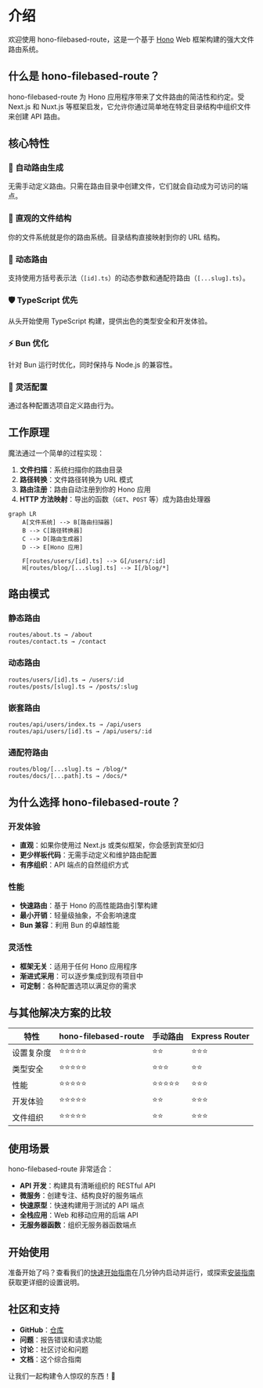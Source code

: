 # 介绍

欢迎使用 hono-filebased-route，这是一个基于 [Hono](https://hono.dev/) Web 框架构建的强大文件路由系统。

## 什么是 hono-filebased-route？

hono-filebased-route 为 Hono 应用程序带来了文件路由的简洁性和约定。受 Next.js 和 Nuxt.js 等框架启发，它允许你通过简单地在特定目录结构中组织文件来创建 API 路由。

## 核心特性

### 🚀 **自动路由生成**

无需手动定义路由。只需在路由目录中创建文件，它们就会自动成为可访问的端点。

### 📁 **直观的文件结构**

你的文件系统就是你的路由系统。目录结构直接映射到你的 URL 结构。

### 🔄 **动态路由**

支持使用方括号表示法（`[id].ts`）的动态参数和通配符路由（`[...slug].ts`）。

### 🛡️ **TypeScript 优先**

从头开始使用 TypeScript 构建，提供出色的类型安全和开发体验。

### ⚡ **Bun 优化**

针对 Bun 运行时优化，同时保持与 Node.js 的兼容性。

### 🔧 **灵活配置**

通过各种配置选项自定义路由行为。

## 工作原理

魔法通过一个简单的过程实现：

1. **文件扫描**：系统扫描你的路由目录
2. **路径转换**：文件路径转换为 URL 模式
3. **路由注册**：路由自动注册到你的 Hono 应用
4. **HTTP 方法映射**：导出的函数（`GET`、`POST` 等）成为路由处理器

```mermaid
graph LR
    A[文件系统] --> B[路由扫描器]
    B --> C[路径转换器]
    C --> D[路由生成器]
    D --> E[Hono 应用]

    F[routes/users/[id].ts] --> G[/users/:id]
    H[routes/blog/[...slug].ts] --> I[/blog/*]
```

## 路由模式

### 静态路由

```
routes/about.ts → /about
routes/contact.ts → /contact
```

### 动态路由

```
routes/users/[id].ts → /users/:id
routes/posts/[slug].ts → /posts/:slug
```

### 嵌套路由

```
routes/api/users/index.ts → /api/users
routes/api/users/[id].ts → /api/users/:id
```

### 通配符路由

```
routes/blog/[...slug].ts → /blog/*
routes/docs/[...path].ts → /docs/*
```

## 为什么选择 hono-filebased-route？

### **开发体验**

- **直观**：如果你使用过 Next.js 或类似框架，你会感到宾至如归
- **更少样板代码**：无需手动定义和维护路由配置
- **有序组织**：API 端点的自然组织方式

### **性能**

- **快速路由**：基于 Hono 的高性能路由引擎构建
- **最小开销**：轻量级抽象，不会影响速度
- **Bun 兼容**：利用 Bun 的卓越性能

### **灵活性**

- **框架无关**：适用于任何 Hono 应用程序
- **渐进式采用**：可以逐步集成到现有项目中
- **可定制**：各种配置选项以满足你的需求

## 与其他解决方案的比较

| 特性       | hono-filebased-route | 手动路由   | Express Router |
| ---------- | -------------------- | ---------- | -------------- |
| 设置复杂度 | ⭐⭐⭐⭐⭐           | ⭐⭐       | ⭐⭐⭐         |
| 类型安全   | ⭐⭐⭐⭐⭐           | ⭐⭐⭐     | ⭐⭐           |
| 性能       | ⭐⭐⭐⭐⭐           | ⭐⭐⭐⭐⭐ | ⭐⭐⭐         |
| 开发体验   | ⭐⭐⭐⭐⭐           | ⭐⭐       | ⭐⭐⭐         |
| 文件组织   | ⭐⭐⭐⭐⭐           | ⭐⭐       | ⭐⭐⭐         |

## 使用场景

hono-filebased-route 非常适合：

- **API 开发**：构建具有清晰组织的 RESTful API
- **微服务**：创建专注、结构良好的服务端点
- **快速原型**：快速构建用于测试的 API 端点
- **全栈应用**：Web 和移动应用的后端 API
- **无服务器函数**：组织无服务器函数端点

## 开始使用

准备开始了吗？查看我们的[快速开始指南](/zh/quick-started)在几分钟内启动并运行，或探索[安装指南](/zh/guides/installation)获取更详细的设置说明。

## 社区和支持

- **GitHub**：[仓库](https://github.com/HM-Suiji/hono-filebased-route)
- **问题**：报告错误和请求功能
- **讨论**：社区讨论和问题
- **文档**：这个综合指南

让我们一起构建令人惊叹的东西！🚀
